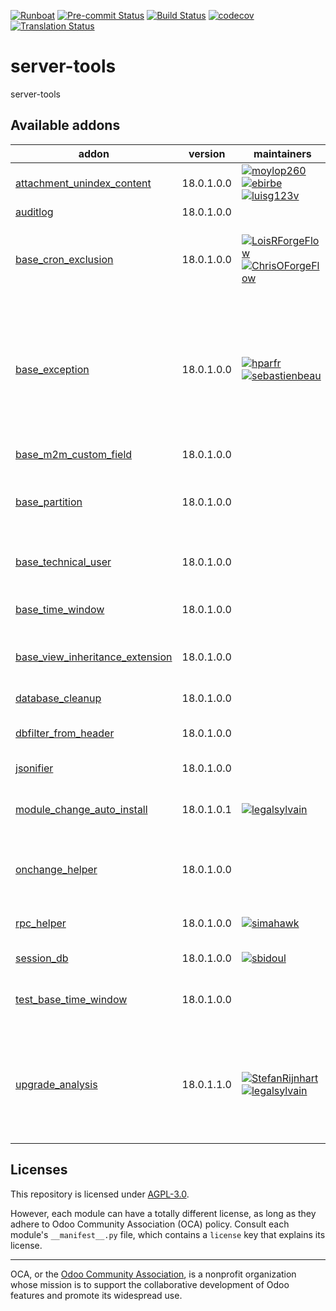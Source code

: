 
[![Runboat](https://img.shields.io/badge/runboat-Try%20me-875A7B.png)](https://runboat.odoo-community.org/builds?repo=OCA/server-tools&target_branch=18.0)
[![Pre-commit Status](https://github.com/OCA/server-tools/actions/workflows/pre-commit.yml/badge.svg?branch=18.0)](https://github.com/OCA/server-tools/actions/workflows/pre-commit.yml?query=branch%3A18.0)
[![Build Status](https://github.com/OCA/server-tools/actions/workflows/test.yml/badge.svg?branch=18.0)](https://github.com/OCA/server-tools/actions/workflows/test.yml?query=branch%3A18.0)
[![codecov](https://codecov.io/gh/OCA/server-tools/branch/18.0/graph/badge.svg)](https://codecov.io/gh/OCA/server-tools)
[![Translation Status](https://translation.odoo-community.org/widgets/server-tools-18-0/-/svg-badge.svg)](https://translation.odoo-community.org/engage/server-tools-18-0/?utm_source=widget)

<!-- /!\ do not modify above this line -->

# server-tools

server-tools

<!-- /!\ do not modify below this line -->

<!-- prettier-ignore-start -->

[//]: # (addons)

Available addons
----------------
addon | version | maintainers | summary
--- | --- | --- | ---
[attachment_unindex_content](attachment_unindex_content/) | 18.0.1.0.0 | [![moylop260](https://github.com/moylop260.png?size=30px)](https://github.com/moylop260) [![ebirbe](https://github.com/ebirbe.png?size=30px)](https://github.com/ebirbe) [![luisg123v](https://github.com/luisg123v.png?size=30px)](https://github.com/luisg123v) | Disable indexing of attachments
[auditlog](auditlog/) | 18.0.1.0.0 |  | Audit Log
[base_cron_exclusion](base_cron_exclusion/) | 18.0.1.0.0 | [![LoisRForgeFlow](https://github.com/LoisRForgeFlow.png?size=30px)](https://github.com/LoisRForgeFlow) [![ChrisOForgeFlow](https://github.com/ChrisOForgeFlow.png?size=30px)](https://github.com/ChrisOForgeFlow) | Allow you to select scheduled actions that should not run simultaneously.
[base_exception](base_exception/) | 18.0.1.0.0 | [![hparfr](https://github.com/hparfr.png?size=30px)](https://github.com/hparfr) [![sebastienbeau](https://github.com/sebastienbeau.png?size=30px)](https://github.com/sebastienbeau) | This module provide an abstract model to manage customizable exceptions to be applied on different models (sale order, invoice, ...)
[base_m2m_custom_field](base_m2m_custom_field/) | 18.0.1.0.0 |  | Customizations of Many2many
[base_partition](base_partition/) | 18.0.1.0.0 |  | Base module that provide the partition method on all models
[base_technical_user](base_technical_user/) | 18.0.1.0.0 |  | Add a technical user parameter on the company
[base_time_window](base_time_window/) | 18.0.1.0.0 |  | Base model to handle time windows
[base_view_inheritance_extension](base_view_inheritance_extension/) | 18.0.1.0.0 |  | Adds more operators for view inheritance
[database_cleanup](database_cleanup/) | 18.0.1.0.0 |  | Database cleanup
[dbfilter_from_header](dbfilter_from_header/) | 18.0.1.0.0 |  | Filter databases with HTTP headers
[jsonifier](jsonifier/) | 18.0.1.0.0 |  | JSON-ify data for all models
[module_change_auto_install](module_change_auto_install/) | 18.0.1.0.1 | [![legalsylvain](https://github.com/legalsylvain.png?size=30px)](https://github.com/legalsylvain) | Customize auto installables modules by configuration
[onchange_helper](onchange_helper/) | 18.0.1.0.0 |  | Technical module that ease execution of onchange in Python code
[rpc_helper](rpc_helper/) | 18.0.1.0.0 | [![simahawk](https://github.com/simahawk.png?size=30px)](https://github.com/simahawk) | Helpers for disabling RPC calls
[session_db](session_db/) | 18.0.1.0.0 | [![sbidoul](https://github.com/sbidoul.png?size=30px)](https://github.com/sbidoul) | Store sessions in DB
[test_base_time_window](test_base_time_window/) | 18.0.1.0.0 |  | Test Base model to handle time windows
[upgrade_analysis](upgrade_analysis/) | 18.0.1.1.0 | [![StefanRijnhart](https://github.com/StefanRijnhart.png?size=30px)](https://github.com/StefanRijnhart) [![legalsylvain](https://github.com/legalsylvain.png?size=30px)](https://github.com/legalsylvain) | Performs a difference analysis between modules installed on two different Odoo instances

[//]: # (end addons)

<!-- prettier-ignore-end -->

## Licenses

This repository is licensed under [AGPL-3.0](LICENSE).

However, each module can have a totally different license, as long as they adhere to Odoo Community Association (OCA)
policy. Consult each module's `__manifest__.py` file, which contains a `license` key
that explains its license.

----
OCA, or the [Odoo Community Association](http://odoo-community.org/), is a nonprofit
organization whose mission is to support the collaborative development of Odoo features
and promote its widespread use.
